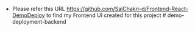 * Please refer this URL https://github.com/SaiChakri-d/Frontend-React-DemoDeploy to find my Frontend UI created for this project
#   d e m o - d e p l o y m e n t - b a c k e n d  
 